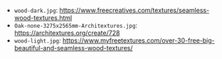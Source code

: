 - `wood-dark.jpg`: https://www.freecreatives.com/textures/seamless-wood-textures.html
- `Oak-none-3275x2565mm-Architextures.jpg`: https://architextures.org/create/728
- `wood-light.jpg`: https://www.myfreetextures.com/over-30-free-big-beautiful-and-seamless-wood-textures/
